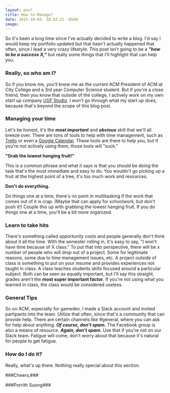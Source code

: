 ```yaml
---
layout: post
title: How to Manage?
date: 2015-10-03- 18:52:21 -0500
image:
---
```


So it's been a long time since I've actually decided to write a blog. I'd say I would keep my portfolio updated
but that hasn't actually happened that often, since I lead a very crazy lifestyle. This post isn't going to be a ***"how
to be a success X,"*** but really some things that I'll highlight that can help you.

### Really, so who am I? ###
So if you know me, you'll know me as the current ACM President of ACM at City College and a 3rd year Computer Science student. But if you're a close friend, then you know that outside of the college, I actively work on my own start up company [UGF Studio](http://bit.ly/ugfstudio_). I won't go through what my start up does, because that's beyond the scope of this blog post.

### Managing your time ###
Let's be honest, it's the ***most important*** and ***obvious*** skill that we'll all breeze over. There are tons of tools to help with time management, such as [Trello](https://trello.com/) or even a [Google Calendar](https://www.google.com/calendar). These tools are there to help you, but if you're not actively using them, those tools will "suck."

**"Grab the lowest hanging fruit!"**

This is a common phrase and what it says is that you should be doing the task that's the most immediate and easy to do. You wouldn't go picking up a fruit at the highest point of a tree, it's too much work and resources.

**Don't do everything.**

Do things one at a time, there's no point in multitasking if the work that comes out of it is crap. (Maybe that can apply for schoolwork, but don't push it!) Couple this up with grabbing the lowest hanging fruit. If you do things one at a time, you'll be a bit more organized.

### Learn to take hits ###
There's something called *opportunity costs* and people generally don't think about it all the time. With the semester rolling in, it's easy to say, "I won't have time because of X class." To put that into perspective, there will be x number of people who will drop out of a project. Some for legitimate reasons, some due to time management issues, etc. A project outside of class is something to put on your resume and provides experiences not taught in class. A class teaches students skills focused around a particular subject. Both can be seen as equally important, but I'll say this straight, grades aren't the **most super important factor**. If you're not using what you learned in class, the class would be considered useless.

### General Tips ###
So on ACM, especially for gamedev, I made a Slack account and invited partipants into the team. Utilize that often, since that's a community that can provide help. There are certain channels like #general, where you can ask for help about anything. ***Of course, don't spam.*** The Facebook group is also a means of resource. ***Again, don't spam.*** Use that if you're not on our Slack team. Fatigue will come, don't worry about that because it's natural for people to get fatigue.

### How do I do it? ###
Really, what's up there. Nothing really special about this section.

###Cheers,###

###Porrith Suong###
